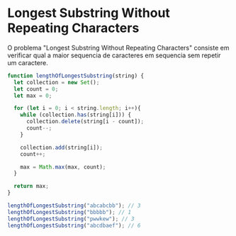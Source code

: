 # Longest Substring Without Repeating Characters

O problema "Longest Substring Without Repeating Characters" consiste em verificar qual a maior sequencia de caracteres em sequencia sem repetir um caractere.

```javascript
function lengthOfLongestSubstring(string) {
  let collection = new Set();
  let count = 0;
  let max = 0;

  for (let i = 0; i < string.length; i++){
    while (collection.has(string[i])) {
      collection.delete(string[i - count]);
      count--;
    }

    collection.add(string[i]);
    count++;

    max = Math.max(max, count);
  }

  return max;
}

lengthOfLongestSubstring("abcabcbb"); // 3
lengthOfLongestSubstring("bbbbb"); // 1
lengthOfLongestSubstring("pwwkew"); // 3
lengthOfLongestSubstring("abcdbaef"); // 6
```
